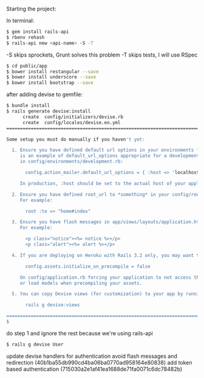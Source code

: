 Starting the project:

In terminal:
```bash
$ gem install rails-api
$ rbenv rehash
$ rails-api new <api-name> -S -T
```

-S skips sprockets, Grunt solves this problem
-T skips tests, I will use RSpec

```bash
$ cd public/app
$ bower install restangular --save
$ bower install underscore --save
$ bower install bootstrap --save
```


after adding devise to gemfile:
```bash
$ bundle install
$ rails generate devise:install
      create  config/initializers/devise.rb
      create  config/locales/devise.en.yml
===============================================================================

Some setup you must do manually if you haven't yet:

  1. Ensure you have defined default url options in your environments files. Here 
     is an example of default_url_options appropriate for a development environment 
     in config/environments/development.rb:

       config.action_mailer.default_url_options = { :host => 'localhost:3000' }

     In production, :host should be set to the actual host of your application.

  2. Ensure you have defined root_url to *something* in your config/routes.rb.
     For example:

       root :to => "home#index"

  3. Ensure you have flash messages in app/views/layouts/application.html.erb.
     For example:

       <p class="notice"><%= notice %></p>
       <p class="alert"><%= alert %></p>

  4. If you are deploying on Heroku with Rails 3.2 only, you may want to set:

       config.assets.initialize_on_precompile = false

     On config/application.rb forcing your application to not access the DB
     or load models when precompiling your assets.

  5. You can copy Devise views (for customization) to your app by running:

       rails g devise:views

===============================================================================
$ 
```

do step 1 and ignore the rest because we're using rails-api

```bash
$ rails g devise User
```

update devise handlers for authentication avoid flash messages and redirection (40b1ba55db990cd4ba06ba0770ad958164e80838)
add token based authentication (715030a2e1af41ea1688de71fa0071c6dc78482b)